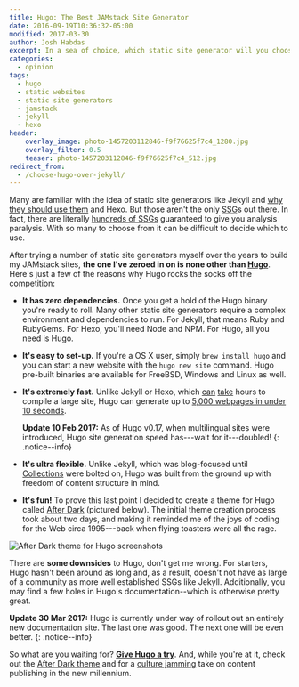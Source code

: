 ```yaml
---
title: Hugo: The Best JAMstack Site Generator
date: 2016-09-19T10:36:32-05:00
modified: 2017-03-30
author: Josh Habdas
excerpt: In a sea of choice, which static site generator will you choose?
categories:
  - opinion
tags:
  - hugo
  - static websites
  - static site generators
  - jamstack
  - jekyll
  - hexo
header:
    overlay_image: photo-1457203112846-f9f76625f7c4_1280.jpg
    overlay_filter: 0.5
    teaser: photo-1457203112846-f9f76625f7c4_512.jpg
redirect_from:
  - /choose-hugo-over-jekyll/
---
```


Many are familiar with the idea of static site generators like Jekyll and [why they should use them](http://jekyll.tips/jekyll-casts/why-use-a-static-site-generator/) and Hexo. But those aren't the only <abbr title="Static Site Generator">SSG</abbr>s out there. In fact, there are literally <a href="https://staticsitegenerators.net/" rel="nofollow">hundreds of SSGs</a> guaranteed to give you analysis paralysis. With so many to choose from it can be difficult to decide which to use.

After trying a number of static site generators myself over the years to build my JAMstack sites, **the one I've zeroed in on is none other than [Hugo](https://gohugo.io)**. Here's just a few of the reasons why Hugo rocks the socks off the competition:

- **It has zero dependencies.** Once you get a hold of the Hugo binary you're ready to roll. Many other static site generators require a complex environment and dependencies to run. For Jekyll, that means Ruby and RubyGems. For Hexo, you'll need Node and NPM. For Hugo, all you need is Hugo.
- **It's easy to set-up.** If you're a OS X user, simply `brew install hugo` and you can start a new website with the `hugo new site` command. Hugo pre-built binaries are available for FreeBSD, Windows and Linux as well.
- **It's extremely fast.** Unlike Jekyll or Hexo, which [can](https://mademistakes.com/articles/using-jekyll-2016/#posts-for-all-the-things) [take](https://github.com/hexojs/hexo/pull/550) hours to compile a large site, Hugo can generate up to [5,000 webpages in under 10 seconds](https://youtu.be/CdiDYZ51a2o).

  **Update 10 Feb 2017:** As of Hugo v0.17, when multilingual sites were introduced, Hugo site generation speed has---wait for it---doubled!
  {: .notice--info}

- **It's ultra flexible.** Unlike Jekyll, which was blog-focused until [Collections](https://jekyllrb.com/docs/collections/) were bolted on, Hugo was built from the ground up with freedom of content structure in mind.
- **It's fun!** To prove this last point I decided to create a theme for Hugo called [After Dark](https://comfusion.github.io/after-dark/) (pictured below). The initial theme creation process took about two days, and making it reminded me of the joys of coding for the Web circa 1995---back when flying toasters were all the rage.

![After Dark theme for Hugo screenshots](https://raw.githubusercontent.com/comfusion/after-dark/master/images/minimal-mac.png "After Dark running on a MacBook and iPhone")

There are **some downsides** to Hugo, don't get me wrong. For starters, Hugo hasn't been around as long and, as a result, doesn't not have as large of a community as more well established SSGs like Jekyll. Additionally, you may find a few holes in Hugo's documentation--which is otherwise pretty great.

**Update 30 Mar 2017:** Hugo is currently under way of rollout out an entirely new documentation site. The last one was good. The next one will be even better.
{: .notice--info}

So what are you waiting for? **[Give Hugo a try](/zero-to-http-2-aws-hugo/)**. And, while you're at it, check out the [After Dark theme](https://comfusion.github.io/after-dark/) and for a [culture jamming](https://en.wikipedia.org/wiki/Vaporwave) take on content publishing in the new millennium.
